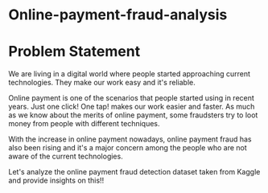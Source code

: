 # Online-payment-fraud-analysis

# Problem Statement
We are living in a digital world where people started approaching current technologies. They make our work easy and it's reliable.

Online payment is one of the scenarios that people started using in recent years. Just one click! One tap! makes our work easier and faster. As much as we know about the merits of online payment, some fraudsters try to loot money from people with different techniques.

With the increase in online payment nowadays, online payment fraud has also been rising and it's a major concern among the people who are not aware of the current technologies.

Let's analyze the online payment fraud detection dataset taken from Kaggle and provide insights on this!!




